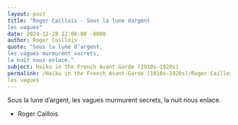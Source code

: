 ```yaml
---
layout: post
title: "Roger Caillois - Sous la lune dargent
les vagues"
date: 2024-12-28 12:00:00 -0000
author: Roger Caillois
quote: "Sous la lune d’argent,
les vagues murmurent secrets,
la nuit nous enlace."
subject: Haiku in the French Avant-Garde (1910s–1920s)
permalink: /Haiku in the French Avant-Garde (1910s–1920s)/Roger Caillois/Roger Caillois - Sous la lune dargent
les vagues
---
```


Sous la lune d’argent,
les vagues murmurent secrets,
la nuit nous enlace.

- Roger Caillois
